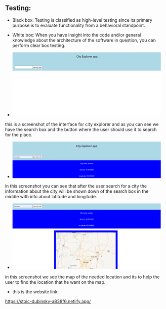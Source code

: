 ## Testing:

+ Black box: Testing is classified as high-level testing since its primary purpose is to evaluate functionality from a behavioral standpoint.

+  White box: When you have insight into the code and/or general knowledge about the architecture of the software in question, you can perform clear box testing.



+ ![test1](test1.PNG)

this is a screenshot of the interface for city explorer and as you can see we have the search box and the button where the user should use it to search for the place.



+ ![test2](test2.PNG)

in this screenshot you can see that after the user search for a city the information about the city will be shown down of the search box in the middle with info about latitude and longitude.


+ ![test3](test3.PNG)

in this screenshot we see the map of the needed location and its to help the user to find the location that he want on the map.

+ this is the website link:

https://stoic-dubinsky-a838f6.netlify.app/
